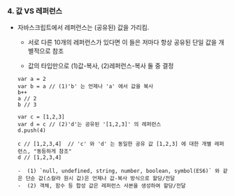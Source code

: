 ### 4. 값 VS 레퍼런스

-   자바스크립트에서 레퍼런스는 (공유된) 값을 가리킴.

    -   서로 다른 10개의 레퍼런스가 있다면 이 들은 저마다 항상 공유된 단일 값을 개별적으로 참조

    -   값의 타입만으로 (1)값-복사, (2)레퍼런스-복사 둘 중 결정

    ```
    var a = 2
    var b = a // (1)'b' 는 언제나 'a' 에서 값을 복사
    b++
    a // 2
    b // 3

    var c = [1,2,3]
    var d = c // (2)'d'는 공유된 '[1,2,3]' 의 레퍼런스
    d.push(4)

    c // [1,2,3,4]  // 'c' 와 'd' 는 동일한 공유 값 [1,2,3] 에 대한 개별 레퍼런스, "동등하게 참조"
    d // [1,2,3,4]
    ```

        -  (1) `null, undefined, string, number, boolean, symbol(ES6)` 와 같은 단순 값(스칼라 원시 값)은 언제나 값-복사 방식으로 할당/전달
        -  (2) 객체, 함수 등 합성 값은 레퍼런스 사본을 생성하여 할당/전달

